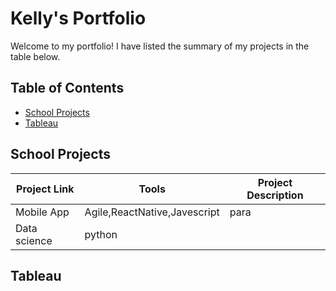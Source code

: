 # Kelly's Portfolio
Welcome to my portfolio! I have listed the summary of my projects in the table below.
## Table of Contents
- [School Projects](#School-Projects)
- [Tableau](#Tableau)
## School Projects
| Project Link | Tools | Project Description |
|--------------|-------|---------------------|
|Mobile App| Agile,ReactNative,Javescript|para|
|Data science|python|   |
## Tableau

